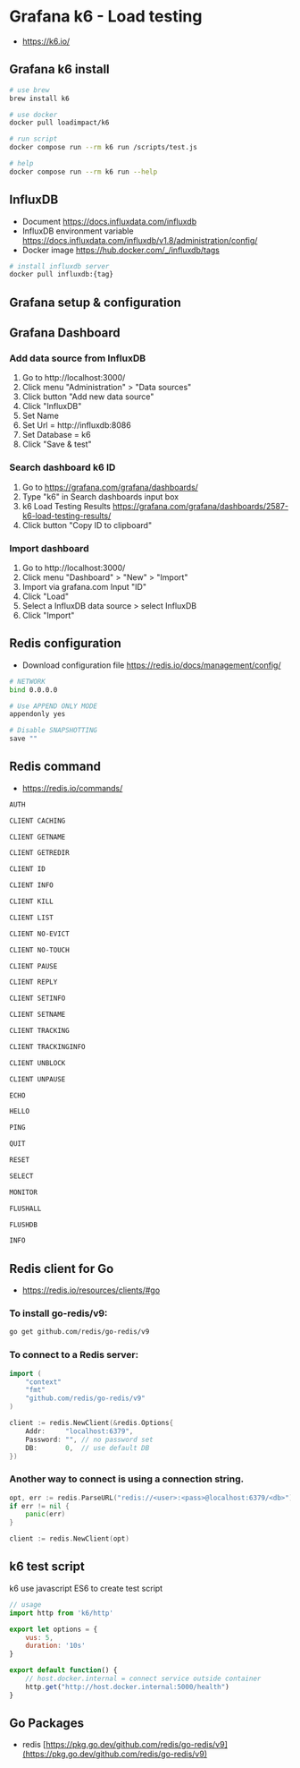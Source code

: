 # Grafana k6 - Load testing
- https://k6.io/

## Grafana k6 install
``` bash
# use brew
brew install k6

# use docker
docker pull loadimpact/k6

# run script
docker compose run --rm k6 run /scripts/test.js

# help
docker compose run --rm k6 run --help
```

## InfluxDB
- Document https://docs.influxdata.com/influxdb
- InfluxDB environment variable https://docs.influxdata.com/influxdb/v1.8/administration/config/
- Docker image https://hub.docker.com/_/influxdb/tags
``` bash
# install influxdb server
docker pull influxdb:{tag}
```

## Grafana setup & configuration
## Grafana Dashboard
### Add data source from InfluxDB
1. Go to http://localhost:3000/
2. Click menu "Administration" > "Data sources"
3. Click button "Add new data source"
4. Click "InfluxDB"
5. Set Name 
6. Set Url = http://influxdb:8086
7. Set Database = k6
8. Click "Save & test"

### Search dashboard k6 ID
1. Go to https://grafana.com/grafana/dashboards/
2. Type "k6" in Search dashboards input box
3. k6 Load Testing Results https://grafana.com/grafana/dashboards/2587-k6-load-testing-results/
4. Click button "Copy ID to clipboard"

### Import dashboard
1. Go to http://localhost:3000/
2. Click menu "Dashboard" > "New" > "Import"
3. Import via grafana.com Input "ID"
4. Click "Load"
5. Select a InfluxDB data source > select InfluxDB
6. Click "Import"

## Redis configuration
- Download configuration file https://redis.io/docs/management/config/
``` bash
# NETWORK
bind 0.0.0.0

# Use APPEND ONLY MODE
appendonly yes

# Disable SNAPSHOTTING
save ""
```

## Redis command
- https://redis.io/commands/

``` bash
AUTH

CLIENT CACHING

CLIENT GETNAME

CLIENT GETREDIR

CLIENT ID

CLIENT INFO

CLIENT KILL

CLIENT LIST

CLIENT NO-EVICT

CLIENT NO-TOUCH

CLIENT PAUSE

CLIENT REPLY

CLIENT SETINFO

CLIENT SETNAME

CLIENT TRACKING

CLIENT TRACKINGINFO

CLIENT UNBLOCK

CLIENT UNPAUSE

ECHO

HELLO

PING

QUIT

RESET

SELECT

MONITOR

FLUSHALL

FLUSHDB

INFO
```

## Redis client for Go
- https://redis.io/resources/clients/#go
### To install go-redis/v9:
``` bash
go get github.com/redis/go-redis/v9
```
### To connect to a Redis server:
``` go
import (
	"context"
	"fmt"
	"github.com/redis/go-redis/v9"
)

client := redis.NewClient(&redis.Options{
	Addr:	  "localhost:6379",
	Password: "", // no password set
	DB:		  0,  // use default DB
})
```

### Another way to connect is using a connection string.
``` go
opt, err := redis.ParseURL("redis://<user>:<pass>@localhost:6379/<db>")
if err != nil {
	panic(err)
}

client := redis.NewClient(opt)
```

## k6 test script
k6 use javascript ES6 to create test script
``` javascript
// usage
import http from 'k6/http'

export let options = {
    vus: 5,
    duration: '10s'
}

export default function() {
    // host.docker.internal = connect service outside container
    http.get("http://host.docker.internal:5000/health")
}
```

## Go Packages
- redis [https://pkg.go.dev/github.com/redis/go-redis/v9](https://pkg.go.dev/github.com/redis/go-redis/v9)